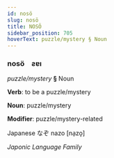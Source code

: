 ```yaml
---
id: nosö
slug: nosö
title: NOSÖ
sidebar_position: 705
hoverText: puzzle/mystery § Noun
---
```


### nosö&emsp;<span kind="abugida">ƨɐı</span>

*puzzle/mystery* **§** Noun

**Verb**: to be a puzzle/mystery

**Noun**: puzzle/mystery

**Modifier**: puzzle/mystery-related

Japanese なぞ nazo [na̠zo̞]

*Japonic Language Family*